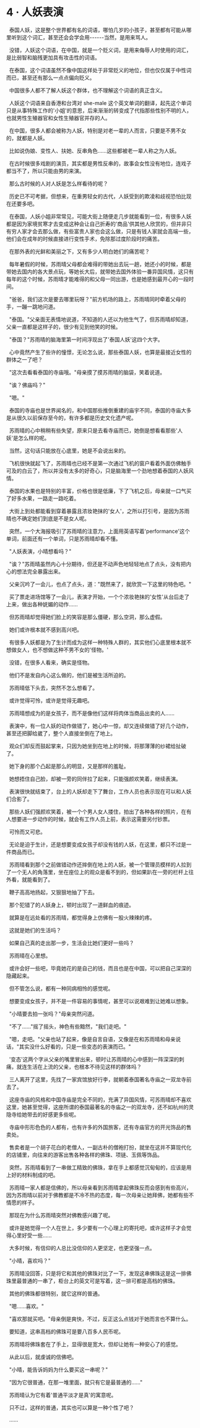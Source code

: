 <link rel="stylesheet" href="../../styles/text.css" />
<h1>4 · 人妖表演</h1>

  泰国人妖，这是整个世界都有名的词语，哪怕几岁的小孩子，甚至都有可能从哪里听到这个词汇，甚至还会会学会用------当然，是用来骂人。

 
没错，人妖这个词语，在中国，就是一个贬义词，是用来侮辱人时使用的词汇，是比弱智和脑残更加具有攻击性的词语。

 
在泰国，这个词语虽然不像中国这样处于非常贬义的地位，但也仅仅属于中性词而已，甚至还有那么一点点偏向贬义。

  中国很多人都不了解人妖这个群体，也不理解这个词语的真正含义。

 
人妖这个词语来自香港和台湾对 she-male 这个英文单词的翻译，起先这个单词只是从事特殊工作的'小姐'的意思，后来渐渐的转变成了代指那些性别不明的人，也就男性生殖器官和女性生殖器官并存的人。

 
在中国，很多人都会被称为人妖，特别是对老一辈的人而言，只要是不男不女的，就都是人妖。

  比如说伪娘、变性人、扶她、反串角色......这些都被老一辈人称之为人妖。

 
在古时候很多戏剧的演员，其实都是男性反串的，故事会女性没有地位，连戏子都当不了，所以只能由男的来演。

  那么古时候的人对人妖是怎么样看待的呢？

 
历史已不可考据，但想来，在重男轻女的古代，人妖受到的欺凌和歧视恐怕比现在还要多吧。

 
在泰国，人妖小姐非常常见，可能大街上随便走几步就能看到一位，有很多人妖都是因为家境贫寒才去变成这种会让自己折寿的'商品'供其他人欣赏的，但并非只有穷人家才会去那么做，有些富贵人家也会这么做，只是有钱人家就会高端一些，他们会在成年的时候直接进行变性手术，免除那过度阶段时的痛苦。

  在那外表的光鲜和美丽之下，又有多少人明白她们的痛苦呢？

 
每年暑假的时候，苏雨晴父母都会难得的带她出去玩一趟，她还小的时候，都是带她去国内的各大景点玩，等她长大后，就带她去国外体验一番异国风情，这只有每年的这个时候，苏雨晴才能难得的和父母一同出游，也是她感到最开心的一段时间。

 
"爸爸，我们这次是要去哪里玩呀？"前方机场的路上，苏雨晴同时牵着父母的手，一蹦一跳地问道。

 
"泰国。"父亲面无表情地说道，不知道的人还以为他生气了，但苏雨晴却知道，父亲一直都是这样子的，很少有见到他笑的时候。

  "泰国？"苏雨晴的脑海里第一时间浮现出了'泰国人妖'这四个大字。

 
心中竟然产生了些许的憧憬，无论怎么说，那些泰国人妖，也算是最接近女性的群体之一了吧？

  "这次去看看泰国的寺庙哦。"母亲摸了摸苏雨晴的脑袋，笑着说道。

  "诶？佛庙吗？"

  "嗯。"

 
泰国的寺庙也是世界闻名的，和中国那些推倒重建的庙宇不同，泰国的寺庙大多是从很久以前保存至今的，有许多都是历史文化遗产呢。

 
苏雨晴的心中稍稍有些失望，原来只是去看寺庙而已，她倒是想看看那些'人妖'是怎么样的呢。

  当然，这句话只能放在心底里，她是不会说出来的。

 
飞机很快就起飞了，苏雨晴也已经不是第一次通过飞机的窗户看着外面仿佛触手可及的白云了，所以并没有太多的好奇心，只是脑海里一个劲地想着泰国的人妖风情。

 
泰国的水果也是特别的丰富，价格也很是低廉，下了飞机之后，母亲就一口气买了好多水果，一路走一路吃着。

 
大街上到处都能看到穿着暴露且浓妆艳抹的'女人'，之所以打引号，是因为苏雨晴也不确定她们到底是不是女人呢。

 
突然，一个大海报吸引了苏雨晴的注意力，上面用英语写着'performance'这个单词，前面还有一个单词，只是苏雨晴却看不懂。

  "人妖表演，小晴想看吗？"

 
"诶？"苏雨晴虽然内心十分期待，但还是不动声色地轻轻地点了点头，没有把内心的想法完全暴露出来。

  父亲沉吟了一会儿，也点了点头，道："既然来了，就欣赏一下这里的特色吧。"

 
买了票走进场馆等了一会儿，表演才开始，一个个浓妆艳抹的'女性'从台后走了上来，做出各种妩媚的动作......

  但苏雨晴却觉得她们脸上的笑容是那么僵硬，那么空洞，那么虚假。

  她们或许根本就不感到高兴吧。

 
有很多人妖都是为了生计而成为这样一种特殊人群的，其实他们心底里根本就不想做女人，也不想做这种不男不女的'怪物。'

  没错，在很多人看来，确实是怪物。

  他们不是发自内心这么做的，他们是被生活所迫的。

  苏雨晴低下头去，突然不怎么想看了。

  或许觉得可怜，或许是觉得无趣吧。

  苏雨晴想成为的是女孩子，而不是像他们这样将肉体当商品出卖的人......

 
表演中，有一位人妖的动作做错了，她心中一惊，却又连续做错了好几个动作，甚至还把脚给崴了，整个人直接坐倒在了地上。

 
观众们却反而鼓起掌来，只因为她坐到在地上的时候，将那薄薄的纱裙给扯破了。

  她下身的那个凸起是那么的明显，又是那样的羞耻。

  她想捂住自己脸，却被一旁的同伴拉了起来，只能强颜欢笑着，继续表演。

 
表演很快就结束了，台上的人妖却走下了舞台，工作人员也表示现在可以和人妖们合影了。

 
那些人妖们强颜欢笑着，被一个个男人女人搂住，拍出了各种各样的照片，在有人想要进一步动作的时候，就会有工作人员上前，表示这需要另付钞票。

  可怜而又可悲。

 
无论是迫于生计，还是想要变成女孩子却没有钱的人妖，在这里，都只不过是一件商品而已。

 
苏雨晴看到那个之前做错动作还摔倒在地上的人妖，被一个管理员模样的人拉到了一个无人的角落里，坐在座位上的观众是看不到的，但如果趴在一旁的栏杆上往外看，就能看到了。

  鞭子高高地扬起，又狠狠地抽了下去。

  那个犯错了的人妖身上，顿时出现了一道鲜血的痕迹。

  就算是在远处看的苏雨晴，都觉得身上仿佛有一股火辣辣的疼。

  这就是她们的生活吗？

  如果自己真的走出那一步，生活会比她们更好一些吗？

  苏雨晴在心里想。

 
或许会好一些吧，毕竟她花的是自己的钱，而且也是在中国，可以把自己深深的隐藏起来。

  但不管怎么说，都有一种同病相怜的感觉呢。

  想要变成女孩子，并不是一件容易的事情呢，甚至可以说艰难到让她难以想象。

  "小晴要去拍一张吗？"母亲突然问道。

  "不了......"摇了摇头，神色有些黯然，"我们走吧。"

 
"嗯，走吧。"父亲也站了起来，像是自言自语，又像是在和苏雨晴和母亲说话，"其实没什么好看的，只是一些变态的表演而已。"

 
'变态'这两个字从父亲的嘴里冒出来，顿时让苏雨晴的心中感到一阵深深的刺痛，就连生活在上流的父亲，也根本不待见这样的群体吗？

 
三人离开了这里，先找了一家宾馆放好行李，就朝着泰国著名寺庙之一双龙寺前去了。

 
这座寺庙的风格和中国寺庙是完全不同的，充满了异国风情，可苏雨晴却不喜欢这里，她甚至觉得，这座所谓的泰国最著名的寺庙之一的双龙寺，还不如杭州的灵隐寺给她带去的好感更多些呢。

 
寺庙中形形色色的人都有，也有许多的外国旅客，还有寺庙官方的开光饰品的售卖处。

 
售卖者是一个胡子花白的老僧人，一副古朴的僧袍打扮，就坐在这并不算现代化的店铺里，向往来的游客出售各种各样的佛珠、项链、玉佩等饰品。

 
突然，苏雨晴看到了一串做工精致的佛珠，拿在手上都感觉沉甸甸的，应该是用上好的材料制成的吧。

 
苏雨晴一家人都是信佛的，所以母亲看到苏雨晴拿起佛珠反而会感到有些高兴，因为苏雨晴以前对于佛教都是不冷不热的态度，每一次母亲让她拜佛，她都有些不情愿的样子。

  那现在为什么苏雨晴突然对佛教感兴趣了呢。

 
或许是她觉得一个人在世上，多少要有一个心理上的寄托吧，或许这样子才会觉得心里好受一些......

  大多时候，有信仰的人总比没信仰的人更坚定，也更坚强一点。

  "小晴，喜欢吗？"

 
苏雨晴没回答，只是将它和其他的佛珠对比了一下，发现这串佛珠这是这一排佛珠里最普通的一串了，柜台上的英文可是写着，这一排可都是高档的佛珠。

  其他的佛珠都很特别，就它这样的普通。

  "嗯......喜欢。"

  "喜欢那就买吧。"母亲倒是爽快，不过，反正这么点钱对于她而言也不算什么。

  要知道，这串高档的佛珠可是要八百多人民币呢。

  苏雨晴将佛珠套在了手上，显得很是宽大，但却让她有一种安心了的感觉。

  从此以后，就虔诚的信佛吧。

  "小晴，能告诉妈妈为什么要买这一串呢？"

  "因为它很普通，在那一堆里面，就只有它是最普通的......"

  苏雨晴认为它有着'普通平淡才是真'的寓意呢。

  只不过，这样的普通，其实也可以算是一种个性了吧？

  ......
